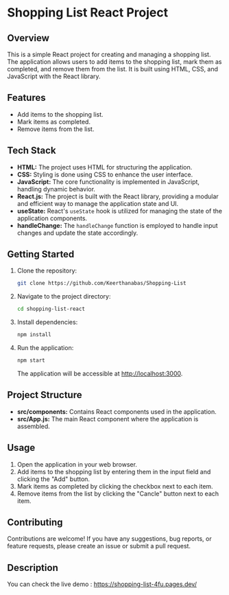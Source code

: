 # Shopping List React Project

## Overview

This is a simple React project for creating and managing a shopping list. The application allows users to add items to the shopping list, mark them as completed, and remove them from the list. It is built using HTML, CSS, and JavaScript with the React library.

## Features

- Add items to the shopping list.
- Mark items as completed.
- Remove items from the list.

## Tech Stack

- **HTML:** The project uses HTML for structuring the application.
- **CSS:** Styling is done using CSS to enhance the user interface.
- **JavaScript:** The core functionality is implemented in JavaScript, handling dynamic behavior.
- **React.js:** The project is built with the React library, providing a modular and efficient way to manage the application state and UI.
- **useState:** React's `useState` hook is utilized for managing the state of the application components.
- **handleChange:** The `handleChange` function is employed to handle input changes and update the state accordingly.

## Getting Started

1. Clone the repository:

   ```bash
   git clone https://github.com/Keerthanabas/Shopping-List
   ```

2. Navigate to the project directory:

   ```bash
   cd shopping-list-react
   ```

3. Install dependencies:

   ```bash
   npm install
   ```

4. Run the application:

   ```bash
   npm start
   ```

   The application will be accessible at [http://localhost:3000](http://localhost:3000).

## Project Structure

- **src/components:** Contains React components used in the application.
- **src/App.js:** The main React component where the application is assembled.

## Usage

1. Open the application in your web browser.
2. Add items to the shopping list by entering them in the input field and clicking the "Add" button.
3. Mark items as completed by clicking the checkbox next to each item.
4. Remove items from the list by clicking the "Cancle" button next to each item.

## Contributing

Contributions are welcome! If you have any suggestions, bug reports, or feature requests, please create an issue or submit a pull request.

## Description

   You can check the live demo : https://shopping-list-4fu.pages.dev/

